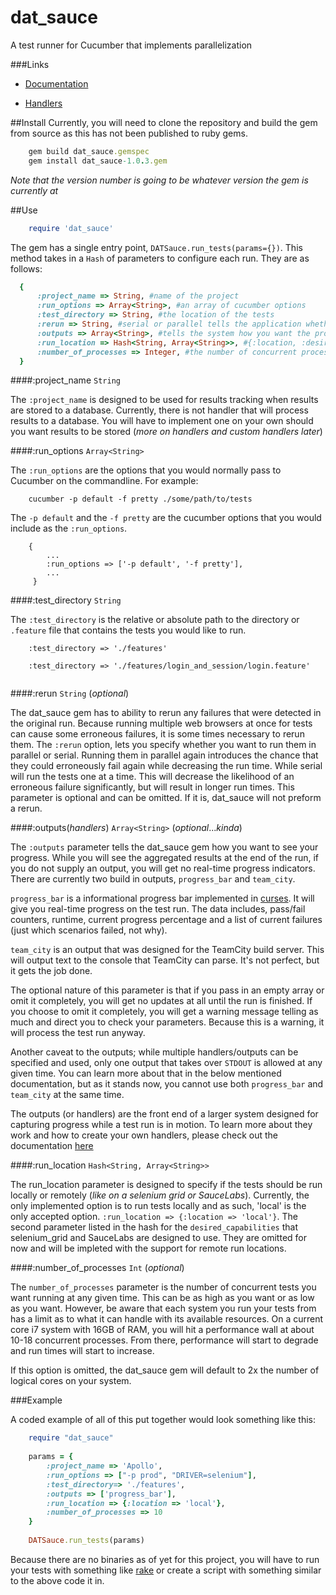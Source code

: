# dat_sauce
A test runner for Cucumber that implements parallelization


###Links
- [Documentation](./doc/_index.html)

- [Handlers](./Handlers.md)


##Install
Currently, you will need to clone the repository and build the gem from source as this has not been published to ruby gems.
```ruby
    gem build dat_sauce.gemspec
    gem install dat_sauce-1.0.3.gem
```
*Note that the version number is going to be whatever version the gem is currently at*

##Use

```ruby
    require 'dat_sauce'
```

The gem has a single entry point, `DATSauce.run_tests(params={})`.
This method takes in a `Hash` of parameters to configure each run. They are as follows:

```ruby
  {
      :project_name => String, #name of the project
      :run_options => Array<String>, #an array of cucumber options
      :test_directory => String, #the location of the tests
      :rerun => String, #serial or parallel tells the application whether or not you want to do a rerun of the failures and if you want them to be run in serial or parallel
      :outputs => Array<String>, #tells the system how you want the progress and the results displayed to the user
      :run_location => Hash<String, Array<String>>, #{:location, :desired_caps}
      :number_of_processes => Integer, #the number of concurrent processes you want running tests. Performance will decrease the higher you go. Typically, 2 times the number of physical cores is the ceiling
  }
```

####:project_name `String`

The `:project_name` is designed to be used for results tracking when results are stored to a database. Currently, there is not handler that will process results
 to a database. You will have to implement one on your own should you want results to be stored (*more on handlers and custom handlers later*)

####:run_options `Array<String>`

The `:run_options` are the options that you would normally pass to Cucumber on the commandline.  For example:

```
    cucumber -p default -f pretty ./some/path/to/tests
```
The `-p default` and the `-f pretty` are the cucumber options that you would include as the `:run_options`. 

```
    {
        ...
        :run_options => ['-p default', '-f pretty'],
        ...
     }
```

####:test_directory `String`

The `:test_directory` is the relative or absolute path to the directory or `.feature` file that contains the tests you would like to run.
```
    :test_directory => './features'
    
    :test_directory => './features/login_and_session/login.feature'
        
```

####:rerun `String` (*optional*)

The dat_sauce gem has to ability to rerun any failures that were detected in the original run.  Because running multiple web browsers at once for
 tests can cause some erroneous failures, it is some times necessary to rerun them.  The `:rerun` option, lets you specify whether you want to run
 them in parallel or serial. Running them in parallel again introduces the chance that they could erroneously fail again while decreasing the run time.
 While serial will run the tests one at a time.  This will decrease the likelihood of an erroneous failure significantly, but will result in longer run times.
 This parameter is optional and can be omitted. If it is, dat_sauce will not preform a rerun.

####:outputs(*handlers*) `Array<String>` (*optional*...*kinda*)

The `:outputs` parameter tells the dat_sauce gem how you want to see your progress.  While you will see the aggregated results at the end of the run,
if you do not supply an output, you will get no real-time progress indicators.
 There are currently two build in outputs, `progress_bar` and `team_city`.

`progress_bar` is a informational progress bar implemented in [curses](https://github.com/ruby/curses). It will give you real-time progress on the test run.
 The data includes, pass/fail counters, runtime, current progress percentage and a list of current failures (just which scenarios failed, not why).

`team_city` is an output that was designed for the TeamCity build server. This will output text to the console that TeamCity can parse.  It's not perfect, but
it gets the job done.

The optional nature of this parameter is that if you pass in an empty array or omit it completely, you will get no updates at all until the run is finished.
 If you choose to omit it completely, you will get a warning message telling as much and direct you to check your parameters.  Because this is a warning, it will
 process the test run anyway.

Another caveat to the outputs; while multiple handlers/outputs can be specified and used, only one output that takes over `STDOUT` is allowed at any given time.
 You can learn more about that in the below mentioned documentation, but as it stands now, you cannot use both `progress_bar` and `team_city` at the same time.

The outputs (or handlers) are the front end of a larger system designed for capturing progress while a test run is in motion. To learn more about they work and how
 to create your own handlers, please check out the documentation [here](./Handlers.md)

####:run_location `Hash<String, Array<String>>`

The run_location parameter is designed to specify if the tests should be run locally or remotely (*like on a selenium grid or SauceLabs*). Currently, the only implemented
option is to run tests locally and as such, 'local' is the only accepted option. `:run_location => {:location => 'local'}`.
The second parameter listed in the hash for the `desired_capabilities` that selenium_grid and SauceLabs are designed to use. They are omitted for now and will be impleted with
the support for remote run locations.

####:number_of_processes `Int` (*optional*)

The `number_of_processes` parameter is the number of concurrent tests you want running at any given time. This can be as high as you want or as low as you want. However, be aware
that each system you run your tests from has a limit as to what it can handle with its available resources. On a current core i7 system with 16GB of RAM, you will hit a performance wall
at about 10-18 concurrent processes.  From there, performance will start to degrade and run times will start to increase.

If this option is omitted, the dat_sauce gem will default to 2x the number of logical cores on your system.

###Example

A coded example of all of this put together would look something like this:

``` ruby
    require "dat_sauce"
    
    params = {
        :project_name => 'Apollo',
        :run_options => ["-p prod", "DRIVER=selenium"],
        :test_directory=> './features',
        :outputs => ['progress_bar'],
        :run_location => {:location => 'local'},
        :number_of_processes => 10
    }
    
    DATSauce.run_tests(params)
```

Because there are no binaries as of yet for this project, you will have to run your tests with something like [rake](https://github.com/ruby/rake) or create a script with something similar to the above code it in.